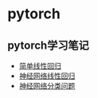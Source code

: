 # pytorch
## pytorch学习笔记
- [简单线性回归](https://nbviewer.jupyter.org/github/computerManAlan/pytorchLearning/blob/master/pytorch%E5%AD%A6%E4%B9%A0%EF%BC%88%E7%A5%9E%E7%BB%8F%E7%BD%91%E7%BB%9C%E7%BA%BF%E6%80%A7%E5%9B%9E%E5%BD%92%EF%BC%89.ipynb) 
- [神经网络线性回归](https://nbviewer.jupyter.org/github/computerManAlan/pytorchLearning/blob/master/pytorch%E5%AD%A6%E4%B9%A0%EF%BC%88%E7%A5%9E%E7%BB%8F%E7%BD%91%E7%BB%9C%E7%BA%BF%E6%80%A7%E5%9B%9E%E5%BD%92%EF%BC%89.ipynb) 
- [神经网络分类问题](https://nbviewer.jupyter.org/github/computerManAlan/pytorchLearning/blob/master/pytorch%EF%BC%88%E7%A5%9E%E7%BB%8F%E7%BD%91%E7%BB%9C%E5%88%86%E7%B1%BB%E4%BB%BB%E5%8A%A1%EF%BC%89%20.ipynb) 
